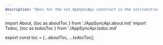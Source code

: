 ```yaml
---
description: "Docs for the sst.AppSyncApi construct in the sst/constructs package"
---
```


import About, {toc as aboutToc } from './AppSyncApi.about.md'
import Tsdoc, {toc as tsdocToc } from './AppSyncApi.tsdoc.md'

<About />
<Tsdoc />

export const toc = [...aboutToc, ...tsdocToc];
